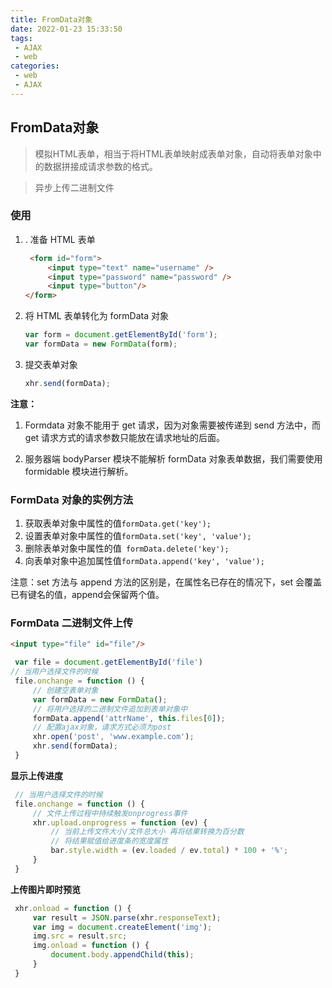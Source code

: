 ```yaml
---
title: FromData对象
date: 2022-01-23 15:33:50
tags:
 - AJAX
 - web
categories:
 - web
 - AJAX
---
```


## FromData对象

> 模拟HTML表单，相当于将HTML表单映射成表单对象，自动将表单对象中的数据拼接成请求参数的格式。

> 异步上传二进制文件

### 使用

1. .  准备 HTML 表单

   ```html
    <form id="form">
        <input type="text" name="username" />
        <input type="password" name="password" />
        <input type="button"/>
   </form>
   ```

2. 将 HTML 表单转化为 formData 对象

   ```js
   var form = document.getElementById('form'); 
   var formData = new FormData(form);
   ```

3. 提交表单对象

   ```js
   xhr.send(formData);
   ```

**注意：**

1. Formdata 对象不能用于 get 请求，因为对象需要被传递到 send 方法中，而 get 请求方式的请求参数只能放在请求地址的后面。

2. 服务器端 bodyParser 模块不能解析 formData 对象表单数据，我们需要使用 formidable 模块进行解析。



### FormData 对象的实例方法

1. 获取表单对象中属性的值`formData.get('key');` 
2. 设置表单对象中属性的值`formData.set('key', 'value');` 
3. 删除表单对象中属性的值` formData.delete('key');`
4. 向表单对象中追加属性值`formData.append('key', 'value');`

注意：set 方法与 append 方法的区别是，在属性名已存在的情况下，set 会覆盖已有键名的值，append会保留两个值。

### FormData 二进制文件上传

```html
<input type="file" id="file"/>
```

```js
 var file = document.getElementById('file')
// 当用户选择文件的时候
 file.onchange = function () {
     // 创建空表单对象
     var formData = new FormData();
     // 将用户选择的二进制文件追加到表单对象中
     formData.append('attrName', this.files[0]);
     // 配置ajax对象，请求方式必须为post
     xhr.open('post', 'www.example.com');
     xhr.send(formData);
 }
```

**显示上传进度**

```js
 // 当用户选择文件的时候
 file.onchange = function () {
     // 文件上传过程中持续触发onprogress事件
     xhr.upload.onprogress = function (ev) {
         // 当前上传文件大小/文件总大小 再将结果转换为百分数
         // 将结果赋值给进度条的宽度属性 
         bar.style.width = (ev.loaded / ev.total) * 100 + '%';
     }
 }
```

**上传图片即时预览**

```js
 xhr.onload = function () {
     var result = JSON.parse(xhr.responseText);
     var img = document.createElement('img');
     img.src = result.src;
     img.onload = function () {
         document.body.appendChild(this);
     }
 }
```

